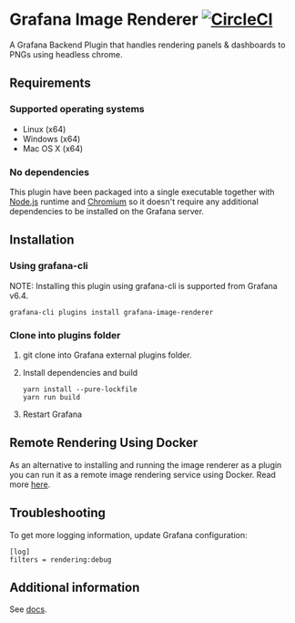 # Grafana Image Renderer [![CircleCI](https://circleci.com/gh/grafana/grafana-image-renderer.svg?style=svg)](https://circleci.com/gh/grafana/grafana-image-renderer)

A Grafana Backend Plugin that handles rendering panels &amp; dashboards to PNGs using headless chrome.

## Requirements

### Supported operating systems

- Linux (x64)
- Windows (x64)
- Mac OS X (x64)

### No dependencies

This plugin have been packaged into a single executable together with [Node.js](https://nodejs.org/) runtime and [Chromium](https://www.chromium.org/Home) so it doesn't require any additional dependencies to be installed on the Grafana server.

## Installation

### Using grafana-cli

NOTE: Installing this plugin using grafana-cli is supported from Grafana v6.4.

```
grafana-cli plugins install grafana-image-renderer
```

### Clone into plugins folder

1. git clone into Grafana external plugins folder.
2. Install dependencies and build

    ```
    yarn install --pure-lockfile
    yarn run build
    ```

3. Restart Grafana

## Remote Rendering Using Docker

As an alternative to installing and running the image renderer as a plugin you can run it as a remote image rendering service using Docker. Read more [here](https://github.com/grafana/grafana-image-renderer/blob/master/docs/remote_rendering.md).

## Troubleshooting

To get more logging information, update Grafana configuration:

```
[log]
filters = rendering:debug
```

## Additional information

See [docs](https://github.com/grafana/grafana-image-renderer/blob/master/docs/index.md).